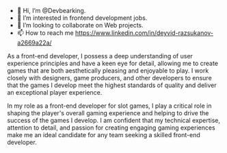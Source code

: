 - 👋 Hi, I’m @Devbearking.
- 👀 I’m interested in frontend development jobs.
- 💞️ I’m looking to collaborate on Web projects.
- 📫 How to reach me https://www.linkedin.com/in/deyvid-razsukanov-a2669a22a/

<!---
Devbearking/Devbearking is a ✨ special ✨ repository because its `README.md` (this file) appears on your GitHub profile.
You can click the Preview link to take a look at your changes.
--->
As a front-end developer, I possess a deep understanding of user experience principles and have a keen eye for detail, allowing me to create games that are both aesthetically pleasing and enjoyable to play. I work closely with designers, game producers, and other developers to ensure that the games I develop meet the highest standards of quality and deliver an exceptional player experience.

In my role as a front-end developer for slot games, I play a critical role in shaping the player's overall gaming experience and helping to drive the success of the games I develop. I am confident that my technical expertise, attention to detail, and passion for creating engaging gaming experiences make me an ideal candidate for any team seeking a skilled front-end developer.
